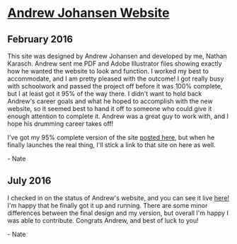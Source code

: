 # [Andrew Johansen Website](http://krashleviathan.github.io/andrew-johansen)

## February 2016

This site was designed by Andrew Johansen and developed by me, Nathan Karasch.
Andrew sent me PDF and Adobe Illustrator files showing exactly how he wanted
the website to look and function. I worked my best to accommodate, and I am
pretty pleased with the outcome! I got really busy with schoolwork and passed
the project off before it was 100% complete, but I at least got it 95% of the
way there. I didn't want to hold back Andrew's career goals and what he hoped
to accomplish with the new website, so it seemed best to hand it off to someone
who could give it enough attention to complete it. Andrew was a great guy to
work with, and I hope his drumming career takes off!

I've got my 95% complete version of the site
[posted here](http://krashleviathan.github.io/andrew-johansen),
but when he finally launches the real thing, I'll stick a link to that site
on here as well.

\- Nate

## July 2016

I checked in on the status of Andrew's website, and you can see it live
[here!](http://www.andrewjohansenmusic.com/)
I'm happy that he finally got it up and running. There are some minor
differences between the final design and my version, but overall I'm happy
I was able to contribute. Congrats Andrew, and best of luck to you!

\- Nate
